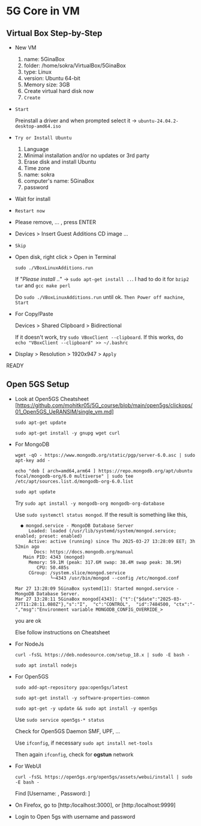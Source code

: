 # 5G Core in VM

## Virtual Box Step-by-Step

- New VM 
  1) name: 5GinaBox
  2) folder: /home/sokra/VirtualBox/5GinaBox
  3) type: Linux
  4) version: Ubuntu 64-bit
  5) Memory size: 3GB
  6) Create virtual hard disk now
  7) `Create`

- `Start`

  Preinstall a driver and when prompted select it -> `ubuntu-24.04.2-desktop-amd64.iso`

- `Try or Install Ubuntu`
  1) Language
  2) Minimal installation and/or no updates or 3rd party
  3) Erase disk and install Ubuntu
  4) Time zone
  5) name: sokra
  6) computer's name: 5GinaBox
  7) password
- Wait for install
- `Restart now`
- Please remove, ... , press ENTER
- Devices > Insert Guest Additions CD image ...
- `Skip`
- Open disk, right click > Open in Terminal

  `sudo ./VBoxLinuxAdditions.run`

  If "*Please install ..*" -> `sudo apt-get install ..`. I had to do it for `bzip2 tar` and `gcc make perl`

  Do `sudo ./VBoxLinuxAdditions.run` until ok. `Then Power off machine`, `Start`
- For Copy/Paste

  Devices > Shared Clipboard > Bidirectional

  If it doesn't work, try `sudo VBoxClient --clipboard`. If this works, do `echo "VBoxClient --clipboard" >> ~/.bashrc`
- Display > Resolution > 1920x947 > `Apply`

READY

## Open 5GS Setup

- Look at Open5GS Cheatsheet [https://github.com/mohitkr05/5G_course/blob/main/open5gs/clickops/01_Open5GS_UeRANSIM/single_vm.md]

  `sudo apt-get update`

  `sudo apt-get install -y gnupg wget curl`
- For MongoDB

  `wget -qO - https://www.mongodb.org/static/pgp/server-6.0.asc | sudo apt-key add -`

  `echo "deb [ arch=amd64,arm64 ] https://repo.mongodb.org/apt/ubuntu focal/mongodb-org/6.0 multiverse" | sudo tee /etc/apt/sources.list.d/mongodb-org-6.0.list`

  `sudo apt update`
  
  Try `sudo apt install -y mongodb-org mongodb-org-database`

  Use `sudo systemctl status mongod`. If the result is something like this,
  ```
    ● mongod.service - MongoDB Database Server
       Loaded: loaded (/usr/lib/systemd/system/mongod.service; enabled; preset: enabled)
       Active: active (running) since Thu 2025-03-27 13:28:09 EET; 3h 52min ago
         Docs: https://docs.mongodb.org/manual
     Main PID: 4343 (mongod)
       Memory: 59.1M (peak: 317.6M swap: 38.4M swap peak: 38.5M)
          CPU: 50.485s
       CGroup: /system.slice/mongod.service
               └─4343 /usr/bin/mongod --config /etc/mongod.conf
  
  Mar 27 13:28:09 5GinaBox systemd[1]: Started mongod.service - MongoDB Database Server.
  Mar 27 13:28:11 5GinaBox mongod[4343]: {"t":{"$date":"2025-03-27T11:28:11.080Z"},"s":"I",  "c":"CONTROL",  "id":7484500, "ctx":"-","msg":"Environment variable MONGODB_CONFIG_OVERRIDE_>
  ```
  you are ok

  Else follow instructions on Cheatsheet
- For NodeJs

  `curl -fsSL https://deb.nodesource.com/setup_18.x | sudo -E bash -`

  `sudo apt install nodejs`
- For Open5GS

  `sudo add-apt-repository ppa:open5gs/latest`

  `sudo apt-get install -y software-properties-common`

  `sudo apt-get -y update && sudo apt install -y open5gs`

  Use `sudo service open5gs-* status`

  Check for Open5GS Daemon SMF, UPF, ...

  Use `ifconfig`, if necessary `sudo apt install net-tools`

  Then again `ifconfig`, check for **ogstun** network
- For WebUI

  `curl -fsSL https://open5gs.org/open5gs/assets/webui/install | sudo -E bash -`

  Find [Username: , Password: ]
- On Firefox, go to [http:/localhost:3000], or [http:/localhost:9999]
- Login to Open 5gs with username and password
